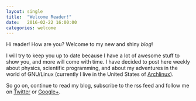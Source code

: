 ```yaml
---
layout: single
title:  "Welcome Reader!"
date:   2016-02-22 16:00:00
categories: welcome
---
```

Hi reader! How are you? Welcome to my new and shiny *blog*!

I will try to keep you up to date because I have a lot of awesome stuff to
show you, and more will come with time. I have decided to post here weekly
about physics, scientific programming, and about my adventures in the world
of GNU/Linux (currently I live in the United States of [Archlinux][arch]).

So go on, continue to read my blog, subscribe to the rss feed and follow
me on [Twitter][twitter] or [Google+][gplus].

[arch]:     http://archlinux.org
[twitter]:  http://twitter/gdmsl
[gplus]:    http://plus.google.com/+GuidoMasella

